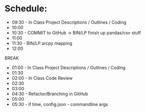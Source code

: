 # Schedule:

* 09:30 - In Class Project Descriptions / Outlines / Coding
* 10:00 
* 10:30 - COMMIT to GitHub -> BIN/LP finish up pandas/csv stuff
* 11:00
* 11:30 - BIN/LP arcpy mapping
* 12:00 

BREAK

* 01:00 - In Class Project Descriptions / Outlines / Coding
* 01:30
* 02:00 - In Class Code Review
* 02:30
* 03:00
* 04:30 - Refactor/Branching in GitHub
* 05:00
* 05:30 - if time, config.json - commandline args
